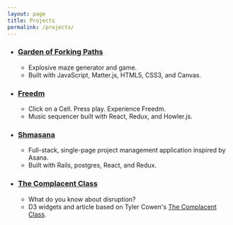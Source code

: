```yaml
---
layout: page
title: Projects
permalink: /projects/
---
```


* ### [Garden of Forking Paths](https://calebomusic.github.io/garden-of-forking-paths/)
  - Explosive maze generator and game.
  - Built with JavaScript, Matter.js, HTML5, CSS3, and Canvas.
* ### [Freedm](https://calebomusic.github.io/freedm/)
  - Click on a Cell. Press play. Experience Freedm.
  - Music sequencer built with React, Redux, and Howler.js.
* ### [Shmasana](https://shmasana.herokuapp.com)
  - Full-stack, single-page project management application inspired by Asana.
  - Built with Rails, postgres, React, and Redux.
* ### [The Complacent Class](https://calebomusic.github.io/complacentClass/)
  - What do you know about disruption?
  - D3 widgets and article based on Tyler Cowen's [ The Complacent Class](https://smile.amazon.com/Complacent-Class-Self-Defeating-Quest-American/dp/1250108691).
